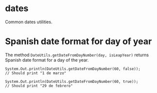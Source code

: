 # dates
Common dates utilities.

# Spanish date format for day of year
The method `DateUtils.getDateFromDayNumber(day, isLeapYear)` returns Spanish date format for a day of the year.
```
System.Out.println(DateUtils.getDateFromDayNumber(60, false));
// Should print "1 de marzo"

System.Out.println(DateUtils.getDateFromDayNumber(60, true));
// Should print "29 de febrero"
```


